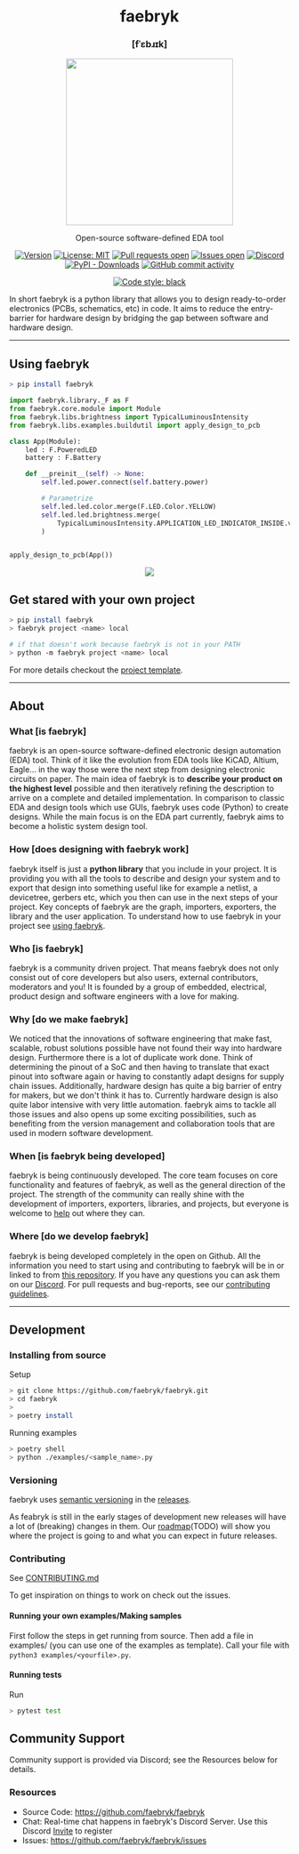 <div align="center">

# faebryk

### \[fˈɛbɹɪk\]

<a href="https://github.com/faebryk/faebryk">
<img height=300 width=300 src="./faebryk_logo.png"/>
</a>
<br/>

Open-source software-defined EDA tool

[![Version](https://img.shields.io/github/v/tag/faebryk/faebryk)](https://github.com/faebryk/faebryk/releases/latest) [![License: MIT](https://img.shields.io/badge/License-MIT-yellow.svg)](https://github.com/faebryk/faebryk/blob/main/LICENSE) [![Pull requests open](https://img.shields.io/github/issues-pr/faebryk/faebryk)](https://github.com/faebryk/faebryk/pulls) [![Issues open](https://img.shields.io/github/issues/faebryk/faebryk)](https://github.com/faebryk/faebryk/issues)
[![Discord](https://img.shields.io/discord/907675333350809600?label=Discord)](https://discord.com/channels/907675333350809600) [![PyPI - Downloads](https://img.shields.io/pypi/dm/faebryk?label=PyPi%20Downloads)](https://pypi.org/project/faebryk/) [![GitHub commit activity](https://img.shields.io/github/commit-activity/m/faebryk/faebryk)](https://github.com/faebryk/faebryk/commits/main)

[![Code style: black](https://img.shields.io/badge/code%20style-black-000000.svg)](https://github.com/psf/black)

</div>

In short faebryk is a python library that allows you to design ready-to-order electronics (PCBs, schematics, etc) in code. It aims to reduce the entry-barrier for hardware design by bridging the gap between software and hardware design.

---


## Using faebryk

```bash
> pip install faebryk
```


```python
import faebryk.library._F as F
from faebryk.core.module import Module
from faebryk.libs.brightness import TypicalLuminousIntensity
from faebryk.libs.examples.buildutil import apply_design_to_pcb

class App(Module):
    led : F.PoweredLED
    battery : F.Battery

    def __preinit__(self) -> None:
        self.led.power.connect(self.battery.power)

        # Parametrize
        self.led.led.color.merge(F.LED.Color.YELLOW)
        self.led.led.brightness.merge(
            TypicalLuminousIntensity.APPLICATION_LED_INDICATOR_INSIDE.value.value
        )


apply_design_to_pcb(App())
```

<div align="center">

![](docs/img/demo.gif)

</div>

## Get stared with your own project
```bash
> pip install faebryk
> faebryk project <name> local

# if that doesn't work because faebryk is not in your PATH
> python -m faebryk project <name> local
```

For more details checkout the [project template](https://github.com/faebryk/project-template).

---

## About

### What \[is faebryk\]

faebryk is an open-source software-defined electronic design automation (EDA) tool.
Think of it like the evolution from EDA tools like KiCAD, Altium, Eagle...
in the way those were the next step from designing electronic circuits on paper.
The main idea of faebryk is to **describe your product on the highest level** possible and then iteratively refining the description to arrive on a complete and detailed implementation.
In comparison to classic EDA and design tools which use GUIs, faebryk uses code (Python) to create designs.
While the main focus is on the EDA part currently, faebryk aims to become a holistic system design tool.

### How \[does designing with faebryk work\]

faebryk itself is just a **python library** that you include in your project. It is providing you with all the tools to describe and design your system and to export that design into something useful like for example a netlist, a devicetree, gerbers etc, which you then can use in the next steps of your project. Key concepts of faebryk are the graph, importers, exporters, the library and the user application.
To understand how to use faebryk in your project see [using faebryk](#using-faebryk).

### Who \[is faebryk\]

faebryk is a community driven project. That means faebryk does not only consist out of core developers but also users, external contributors, moderators and you! It is founded by a group of embedded, electrical, product design and software engineers with a love for making.

### Why \[do we make faebryk\]

We noticed that the innovations of software engineering that make fast, scalable, robust solutions possible have not found their way into hardware design. Furthermore there is a lot of duplicate work done. Think of determining the pinout of a SoC and then having to translate that exact pinout into software again or having to constantly adapt designs for supply chain issues.
Additionally, hardware design has quite a big barrier of entry for makers, but we don't think it has to.
Currently hardware design is also quite labor intensive with very little automation.
faebryk aims to tackle all those issues and also opens up some exciting possibilities, such as benefiting from the version management and collaboration tools that are used in modern software development.

### When \[is faebryk being developed\]

faebryk is being continuously developed.
The core team focuses on core functionality and features of faebryk, as well as the general direction of the project.
The strength of the community can really shine with the development of importers, exporters, libraries, and projects, but everyone is welcome to [help](#community-support) out where they can.

### Where \[do we develop faebryk\]

faebryk is being developed completely in the open on Github.
All the information you need to start using and contributing to faebryk will be in or linked to from [this repository](https://github.com/faebryk/faebryk).
If you have any questions you can ask them on our [Discord](https://discord.gg/95jYuPmnUW).
For pull requests and bug-reports, see our [contributing guidelines](docs/CONTRIBUTING.md).

---

## Development

### Installing from source
Setup

```bash
> git clone https://github.com/faebryk/faebryk.git
> cd faebryk
>
> poetry install
```

Running examples

```bash
> poetry shell
> python ./examples/<sample_name>.py
```

### Versioning

faebryk uses [semantic versioning](https://semver.org/) in the [releases](https://github.com/faebryk/faebryk/releases).

As feabryk is still in the early stages of development new releases will have a lot of (breaking) changes in them.
Our [roadmap](#versioning)(TODO) will show you where the project is going to and what you can expect in future releases.

### Contributing

See [CONTRIBUTING.md](docs/CONTRIBUTING.md)

To get inspiration on things to work on check out the issues.

#### Running your own examples/Making samples

First follow the steps in get running from source.
Then add a file in examples/ (you can use one of the examples as template).
Call your file with `python3 examples/<yourfile>.py`.

#### Running tests

Run

```bash
> pytest test
```

## Community Support

Community support is provided via Discord; see the Resources below for details.

### Resources

- Source Code: <https://github.com/faebryk/faebryk>
- Chat: Real-time chat happens in faebryk's Discord Server. Use this Discord [Invite](https://discord.gg/95jYuPmnUW) to register
- Issues: <https://github.com/faebryk/faebryk/issues>
